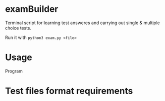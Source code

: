 # examBuilder
Terminal script for learning test answeres and carrying out single & multiple choice tests.

Run it with `python3 exam.py <file>`

# Usage
Program 

# Test files format requirements
